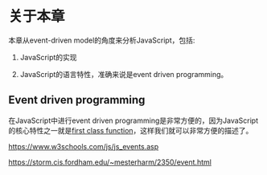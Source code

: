 # 关于本章

本章从event-driven model的角度来分析JavaScript，包括:

1) JavaScript的实现

2) JavaScript的语言特性，准确来说是event driven programming。



## Event driven programming

在JavaScript中进行event driven programming是非常方便的，因为JavaScript的核心特性之一就是[first class function](https://infogalactic.com/info/First-class_function)，这样我们就可以非常方便的描述了。



https://www.w3schools.com/js/js_events.asp

https://storm.cis.fordham.edu/~mesterharm/2350/event.html

